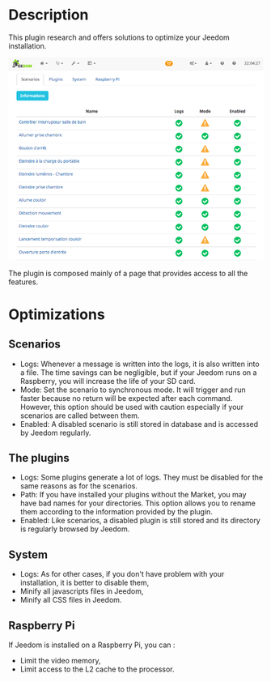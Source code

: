 # Description

This plugin research and offers solutions to optimize your Jeedom installation.

<img src="../images/Screenshot.png" alt="Screenshot" />

The plugin is composed mainly of a page that provides access to all the features.

# Optimizations

## Scenarios

* Logs: Whenever a message is written into the logs, it is also written into a file. The time savings can be negligible, but if your Jeedom runs on a Raspberry, you will increase the life of your SD card.
* Mode: Set the scenario to synchronous mode. It will trigger and run faster because no return will be expected after each command. However, this option should be used with caution especially if your scenarios are called between them.
* Enabled: A disabled scenario is still stored in database and is accessed by Jeedom regularly.

## The plugins

* Logs: Some plugins generate a lot of logs. They must be disabled for the same reasons as for the scenarios.
* Path: If you have installed your plugins without the Market, you may have bad names for your directories. This option allows you to rename them according to the information provided by the plugin.
* Enabled: Like scenarios, a disabled plugin is still stored and its directory is regularly browsed by Jeedom.

## System

* Logs: As for other cases, if you don't have problem with your installation, it is better to disable them,
* Minify all javascripts files in Jeedom,
* Minify all CSS files in Jeedom.

## Raspberry Pi

If Jeedom is installed on a Raspberry Pi, you can : 

* Limit the video memory,
* Limit access to the L2 cache to the processor.
